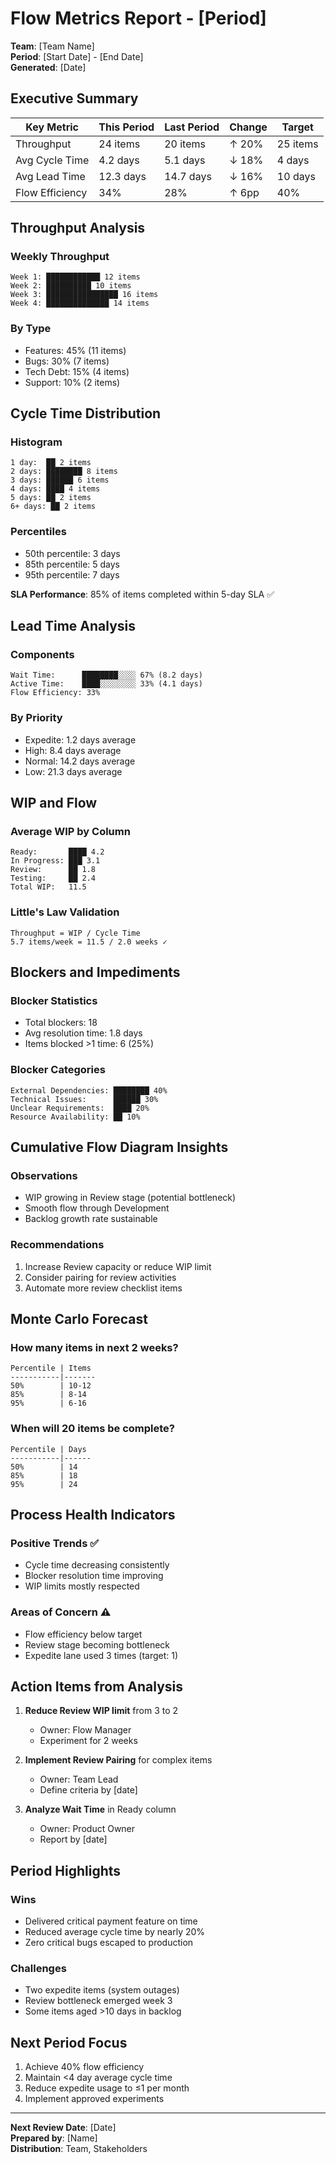 # Flow Metrics Report - [Period]

**Team**: [Team Name]\
**Period**: [Start Date] - [End Date]\
**Generated**: [Date]

## Executive Summary

| Key Metric      | This Period | Last Period | Change | Target   |
| --------------- | ----------- | ----------- | ------ | -------- |
| Throughput      | 24 items    | 20 items    | ↑ 20%  | 25 items |
| Avg Cycle Time  | 4.2 days    | 5.1 days    | ↓ 18%  | 4 days   |
| Avg Lead Time   | 12.3 days   | 14.7 days   | ↓ 16%  | 10 days  |
| Flow Efficiency | 34%         | 28%         | ↑ 6pp  | 40%      |

## Throughput Analysis

### Weekly Throughput

```
Week 1: ████████████ 12 items
Week 2: ██████████ 10 items
Week 3: ████████████████ 16 items
Week 4: ██████████████ 14 items
```

### By Type

- Features: 45% (11 items)
- Bugs: 30% (7 items)
- Tech Debt: 15% (4 items)
- Support: 10% (2 items)

## Cycle Time Distribution

### Histogram

```
1 day:  ██ 2 items
2 days: ████████ 8 items
3 days: ██████ 6 items
4 days: ████ 4 items
5 days: ██ 2 items
6+ days: ██ 2 items
```

### Percentiles

- 50th percentile: 3 days
- 85th percentile: 5 days
- 95th percentile: 7 days

**SLA Performance**: 85% of items completed within 5-day SLA ✅

## Lead Time Analysis

### Components

```
Wait Time:      ████████░░░░ 67% (8.2 days)
Active Time:    ████░░░░░░░░ 33% (4.1 days)
Flow Efficiency: 33%
```

### By Priority

- Expedite: 1.2 days average
- High: 8.4 days average
- Normal: 14.2 days average
- Low: 21.3 days average

## WIP and Flow

### Average WIP by Column

```
Ready:       ████ 4.2
In Progress: ███ 3.1
Review:      ██ 1.8
Testing:     ██ 2.4
Total WIP:   11.5
```

### Little's Law Validation

```
Throughput = WIP / Cycle Time
5.7 items/week = 11.5 / 2.0 weeks ✓
```

## Blockers and Impediments

### Blocker Statistics

- Total blockers: 18
- Avg resolution time: 1.8 days
- Items blocked >1 time: 6 (25%)

### Blocker Categories

```
External Dependencies: ████████ 40%
Technical Issues:      ██████ 30%
Unclear Requirements:  ████ 20%
Resource Availability: ██ 10%
```

## Cumulative Flow Diagram Insights

### Observations

- WIP growing in Review stage (potential bottleneck)
- Smooth flow through Development
- Backlog growth rate sustainable

### Recommendations

1. Increase Review capacity or reduce WIP limit
2. Consider pairing for review activities
3. Automate more review checklist items

## Monte Carlo Forecast

### How many items in next 2 weeks?

```
Percentile | Items
-----------|-------
50%        | 10-12
85%        | 8-14
95%        | 6-16
```

### When will 20 items be complete?

```
Percentile | Days
-----------|------
50%        | 14
85%        | 18
95%        | 24
```

## Process Health Indicators

### Positive Trends ✅

- Cycle time decreasing consistently
- Blocker resolution time improving
- WIP limits mostly respected

### Areas of Concern ⚠️

- Flow efficiency below target
- Review stage becoming bottleneck
- Expedite lane used 3 times (target: 1)

## Action Items from Analysis

1. **Reduce Review WIP limit** from 3 to 2
   - Owner: Flow Manager
   - Experiment for 2 weeks

2. **Implement Review Pairing** for complex items
   - Owner: Team Lead
   - Define criteria by [date]

3. **Analyze Wait Time** in Ready column
   - Owner: Product Owner
   - Report by [date]

## Period Highlights

### Wins

- Delivered critical payment feature on time
- Reduced average cycle time by nearly 20%
- Zero critical bugs escaped to production

### Challenges

- Two expedite items (system outages)
- Review bottleneck emerged week 3
- Some items aged >10 days in backlog

## Next Period Focus

1. Achieve 40% flow efficiency
2. Maintain <4 day average cycle time
3. Reduce expedite usage to ≤1 per month
4. Implement approved experiments

---

**Next Review Date**: [Date]\
**Prepared by**: [Name]\
**Distribution**: Team, Stakeholders
